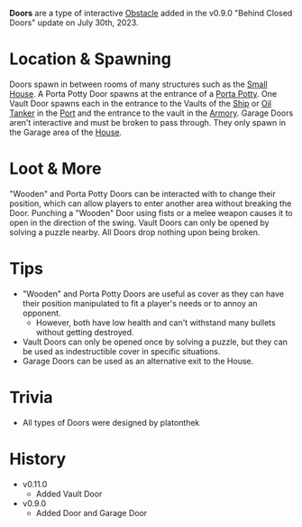 **Doors** are a type of interactive [Obstacle](/obstacles) added in the v0.9.0 "Behind Closed Doors" update on July 30th, 2023.

# Location & Spawning

Doors spawn in between rooms of many structures such as the [Small House](/buildings/small_house). A Porta Potty Door spawns at the entrance of a [Porta Potty](/buildings/porta_potty). One Vault Door spawns each in the entrance to the Vaults of the [Ship](/buildings/ship) or [Oil Tanker](/buildings/oil_tanker) in the [Port](/buildings/port) and the entrance to the vault in the [Armory](/buildings/armory). Garage Doors aren't interactive and must be broken to pass through. They only spawn in the Garage area of the [House](/buildings/house).

# Loot & More

"Wooden" and Porta Potty Doors can be interacted with to change their position, which can allow players to enter another area without breaking the Door. Punching a "Wooden" Door using fists or a melee weapon causes it to open in the direction of the swing. Vault Doors can only be opened by solving a puzzle nearby. All Doors drop nothing upon being broken.

# Tips

- "Wooden" and Porta Potty Doors are useful as cover as they can have their position manipulated to fit a player's needs or to annoy an opponent.
  - However, both have low health and can't withstand many bullets without getting destroyed.
- Vault Doors can only be opened once by solving a puzzle, but they can be used as indestructible cover in specific situations.
- Garage Doors can be used as an alternative exit to the House.

# Trivia

- All types of Doors were designed by platonthek

# History

- v0.11.0
  - Added Vault Door
- v0.9.0
  - Added Door and Garage Door
